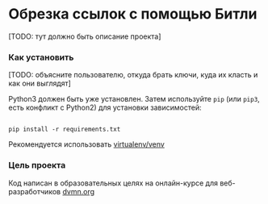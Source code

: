 # Обрезка ссылок с помощью Битли
[TODO: тут должно быть описание проекта]

### Как установить
[TODO: объясните пользователю, откуда брать ключи, куда их класть и как они выглядят]

Python3 должен быть уже установлен. Затем используйте `pip` (или `pip3`, есть конфликт с Python2) для установки зависимостей:
```

pip install -r requirements.txt
```
Рекомендуется использовать [virtualenv/venv](https://docs.python.org/3/library/venv.html)
### Цель проекта
Код написан в образовательных целях на онлайн-курсе для веб-разработчиков [dvmn.org](https://dvmn.org)